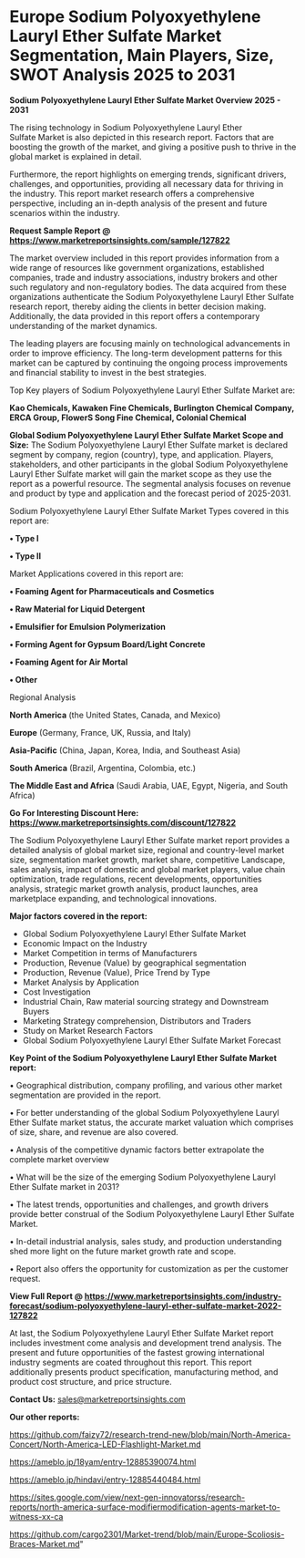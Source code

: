 # Europe Sodium Polyoxyethylene Lauryl Ether Sulfate Market Segmentation, Main Players, Size, SWOT Analysis 2025 to 2031

<Strong> Sodium Polyoxyethylene Lauryl Ether Sulfate Market Overview 2025 - 2031</strong>

The rising technology in Sodium Polyoxyethylene Lauryl Ether Sulfate Market is also depicted in this research report. Factors that are boosting the growth of the market, and giving a positive push to thrive in the global market is explained in detail.

Furthermore, the report highlights on emerging trends, significant drivers, challenges, and opportunities, providing all necessary data for thriving in the industry. This report market research offers a comprehensive perspective, including an in-depth analysis of the present and future scenarios within the industry.

<strong>Request Sample Report @ <a href=https://www.marketreportsinsights.com/sample/127822>https://www.marketreportsinsights.com/sample/127822</a></strong>

The market overview included in this report provides information from a wide range of resources like government organizations, established companies, trade and industry associations, industry brokers and other such regulatory and non-regulatory bodies. The data acquired from these organizations authenticate the Sodium Polyoxyethylene Lauryl Ether Sulfate research report, thereby aiding the clients in better decision making. Additionally, the data provided in this report offers a contemporary understanding of the market dynamics.

The leading players are focusing mainly on technological advancements in order to improve efficiency. The long-term development patterns for this market can be captured by continuing the ongoing process improvements and financial stability to invest in the best strategies.

Top Key players of Sodium Polyoxyethylene Lauryl Ether Sulfate Market are:

<strong>Kao Chemicals, Kawaken Fine Chemicals, Burlington Chemical Company, ERCA Group, FlowerS Song Fine Chemical, Colonial Chemical</strong>

<strong><b>Global Sodium Polyoxyethylene Lauryl Ether Sulfate Market Scope and Size:</b></strong>
The Sodium Polyoxyethylene Lauryl Ether Sulfate market is declared segment by company, region (country), type, and application. Players, stakeholders, and other participants in the global Sodium Polyoxyethylene Lauryl Ether Sulfate market will gain the market scope as they use the report as a powerful resource. The segmental analysis focuses on revenue and product by type and application and the forecast period of 2025-2031.

Sodium Polyoxyethylene Lauryl Ether Sulfate Market Types covered in this report are:

<strong>• Type I

• Type II</strong>

Market Applications covered in this report are:

<strong>• Foaming Agent for Pharmaceuticals and Cosmetics

• Raw Material for Liquid Detergent

• Emulsifier for Emulsion Polymerization

• Forming Agent for Gypsum Board/Light Concrete

• Foaming Agent for Air Mortal

• Other</strong> 

Regional Analysis

<strong>North America</strong> (the United States, Canada, and Mexico)

<strong>Europe</strong> (Germany, France, UK, Russia, and Italy)

<strong>Asia-Pacific</strong> (China, Japan, Korea, India, and Southeast Asia)

<strong>South America</strong> (Brazil, Argentina, Colombia, etc.)

<strong>The Middle East and Africa</strong> (Saudi Arabia, UAE, Egypt, Nigeria, and South Africa)

<strong>Go For Interesting Discount Here: <a href=https://www.marketreportsinsights.com/discount/127822>https://www.marketreportsinsights.com/discount/127822</a></strong>

The Sodium Polyoxyethylene Lauryl Ether Sulfate market report provides a detailed analysis of global market size, regional and country-level market size, segmentation market growth, market share, competitive Landscape, sales analysis, impact of domestic and global market players, value chain optimization, trade regulations, recent developments, opportunities analysis, strategic market growth analysis, product launches, area marketplace expanding, and technological innovations.

<strong><b>Major factors covered in the report:</b></strong>
<ul>
  <li>Global Sodium Polyoxyethylene Lauryl Ether Sulfate Market </li>
  <li>Economic Impact on the Industry</li>
  <li>Market Competition in terms of Manufacturers</li>
  <li>Production, Revenue (Value) by geographical segmentation</li>
  <li>Production, Revenue (Value), Price Trend by Type</li>
  <li>Market Analysis by Application</li>
  <li>Cost Investigation</li>
  <li>Industrial Chain, Raw material sourcing strategy and Downstream Buyers</li>
  <li>Marketing Strategy comprehension, Distributors and Traders</li>
  <li>Study on Market Research Factors</li>
  <li>Global Sodium Polyoxyethylene Lauryl Ether Sulfate Market Forecast</li>
</ul>

<strong><b>Key Point of the Sodium Polyoxyethylene Lauryl Ether Sulfate Market report:</b></strong>

• Geographical distribution, company profiling, and various other market segmentation are provided in the report.

• For better understanding of the global Sodium Polyoxyethylene Lauryl Ether Sulfate market status, the accurate market valuation which comprises of size, share, and revenue are also covered.

• Analysis of the competitive dynamic factors better extrapolate the complete market overview

• What will be the size of the emerging Sodium Polyoxyethylene Lauryl Ether Sulfate market in 2031?

• The latest trends, opportunities and challenges, and growth drivers provide better construal of the Sodium Polyoxyethylene Lauryl Ether Sulfate Market.

• In-detail industrial analysis, sales study, and production understanding shed more light on the future market growth rate and scope.

• Report also offers the opportunity for customization as per the customer request.

<strong><b>View Full Report @ <a href=https://www.marketreportsinsights.com/industry-forecast/sodium-polyoxyethylene-lauryl-ether-sulfate-market-2022-127822>https://www.marketreportsinsights.com/industry-forecast/sodium-polyoxyethylene-lauryl-ether-sulfate-market-2022-127822</a></b></strong>


At last, the Sodium Polyoxyethylene Lauryl Ether Sulfate Market report includes investment come analysis and development trend analysis. The present and future opportunities of the fastest growing international industry segments are coated throughout this report. This report additionally presents product specification, manufacturing method, and product cost structure, and price structure.

<strong>Contact Us:</strong>
sales@marketreportsinsights.com

<strong>Our other reports:</strong>

<a href=https://github.com/faizy72/research-trend-new/blob/main/North-America-Concert/North-America-LED-Flashlight-Market.md>https://github.com/faizy72/research-trend-new/blob/main/North-America-Concert/North-America-LED-Flashlight-Market.md</a>

<a href=https://ameblo.jp/18yam/entry-12885390074.html>https://ameblo.jp/18yam/entry-12885390074.html</a>

<a href=https://ameblo.jp/hindavi/entry-12885440484.html>https://ameblo.jp/hindavi/entry-12885440484.html</a>

<a href=https://sites.google.com/view/next-gen-innovatorss/research-reports/north-america-surface-modifiermodification-agents-market-to-witness-xx-ca>https://sites.google.com/view/next-gen-innovatorss/research-reports/north-america-surface-modifiermodification-agents-market-to-witness-xx-ca</a>

<a href=https://github.com/cargo2301/Market-trend/blob/main/Europe-Scoliosis-Braces-Market.md>https://github.com/cargo2301/Market-trend/blob/main/Europe-Scoliosis-Braces-Market.md</a>"
